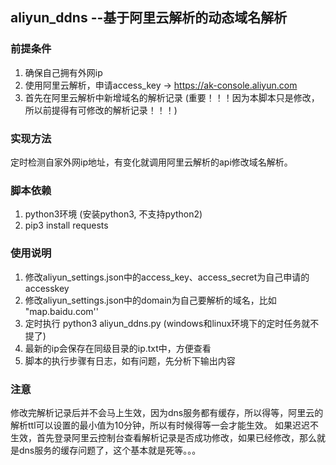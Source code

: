 ## aliyun_ddns --基于阿里云解析的动态域名解析

### 前提条件
1. 确保自己拥有外网ip
2. 使用阿里云解析，申请access_key -> https://ak-console.aliyun.com
3. 首先在阿里云解析中新增域名的解析记录 (重要！！！因为本脚本只是修改，所以前提得有可修改的解析记录！！！)

### 实现方法
定时检测自家外网ip地址，有变化就调用阿里云解析的api修改域名解析。

### 脚本依赖
1. python3环境 (安装python3, 不支持python2)
2. pip3 install requests

### 使用说明
1. 修改aliyun_settings.json中的access_key、access_secret为自己申请的accesskey
2. 修改aliyun_settings.json中的domain为自己要解析的域名，比如 "map.baidu.com''
3. 定时执行 python3 aliyun_ddns.py   (windows和linux环境下的定时任务就不提了)
4. 最新的ip会保存在同级目录的ip.txt中，方便查看
5. 脚本的执行步骤有日志，如有问题，先分析下输出内容

### 注意
修改完解析记录后并不会马上生效，因为dns服务都有缓存，所以得等，阿里云的解析ttl可以设置的最小值为10分钟，所以有时候得等一会才能生效。
如果迟迟不生效，首先登录阿里云控制台查看解析记录是否成功修改，如果已经修改，那么就是dns服务的缓存问题了，这个基本就是死等。。。
